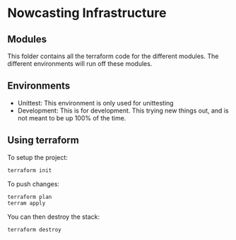 # Nowcasting Infrastructure

## Modules

This folder contains all the terraform code for the different modules.
The different environments will run off these modules.

## Environments

- Unittest: This environment is only used for unittesting
- Development: This is for development.
This trying new things out, and is not meant to be up 100% of the time.


## Using terraform

To setup the project:
```bash
terraform init
```
To push changes:
```bash
terraform plan
terram apply
```

You can then destroy the stack:
```bash
terraform destroy
```
